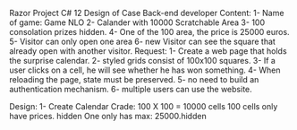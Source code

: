 Razor Project C# 12
Design of Case Back-end developer
Content: 
1-	Name of game:   Game NLO
2-	Calander with 10000 Scratchable Area
3-	100 consolation prizes hidden.
4-	One of the 100 area, the price is 25000 euros. 
5-	Visitor can only open one area
6-	new Visitor can see the square that already open with another visitor. 
Request: 
1-	Create a web page that holds the surprise calendar.
2-	styled grids consist of 100x100 squares.
3-	If a user clicks on a cell, he will see whether he has won something.
4-	When reloading the page, state must be preserved.
5-	no need to build an authentication mechanism.
6-	multiple users can use the website.

Design:
1-	Create Calendar Crade:
100 X 100 = 10000 cells
100 cells only have prices. hidden
One only has max: 25000.hidden
									
	
 
